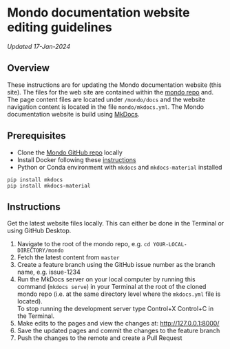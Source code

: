 # Mondo documentation website editing guidelines

_Updated 17-Jan-2024_

## Overview
These instructions are for updating the Mondo documentation website (this site). The files for the web site are contained within the <a href="https://github.com/monarch-initiative/mondo" target="_blank">mondo repo</a> and. The page content files are located under `/mondo/docs` and the website navigation content is located in the file `mondo/mkdocs.yml`. The Mondo documentation website is build using <a href="https://www.mkdocs.org/" target="_blank">MkDocs</a>.

## Prerequisites
- Clone the <a href="https://github.com/monarch-initiative/mondo" target="_blank">Mondo GitHub repo</a> locally 
- Install Docker following these <a href="https://oboacademy.github.io/obook/howto/setup-docker/" target="_blank">instructions</a>
- Python or Conda environment with `mkdocs` and `mkdocs-material` installed
```
pip install mkdocs
pip install mkdocs-material
```


## Instructions
Get the latest website files locally. This can either be done in the Terminal or using GitHub Desktop.

1. Navigate to the root of the mondo repo, e.g. `cd YOUR-LOCAL-DIRECTORY/mondo`
1. Fetch the latest content from `master`
1. Create a feature branch using the GitHub issue number as the branch name, e.g. issue-1234
1. Run the MkDocs server on your local computer by running this command (`mkdocs serve`) in your Terminal at the root of the cloned mondo repo (i.e. at the same directory level where the `mkdocs.yml` file is located). <br />To stop running the development server type Control+X Control+C in the Terminal.
1. Make edits to the pages and view the changes at: <a href="http://127.0.0.1:8000/" target="_blank">http://127.0.0.1:8000/</a>
1. Save the updated pages and commit the changes to the feature branch
1. Push the changes to the remote and create a Pull Request

